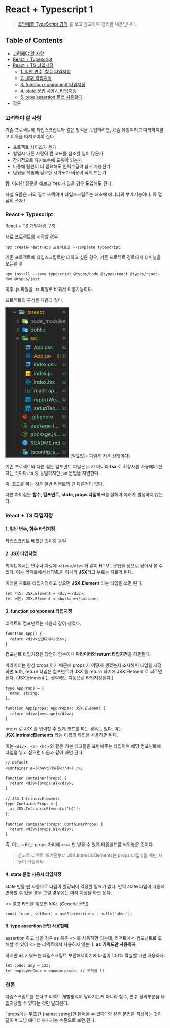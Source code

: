 # React + Typescript 1

> [코딩애플 TypeScript 강의](https://codingapple.com/) 를 보고 참고하여 정리한 내용입니다.

## Table of Contents

- [고려해야 할 사항](#고려해야-할-사항)
- [React + Typescript](#react--typescript)
- [React + TS 타입지정](#react--ts-타입지정)
  - [1. 일반 변수, 함수 타입지정](#1-일반-변수-함수-타입지정)
  - [2. JSX 타입지정](#2-jsx-타입지정)
  - [3. function component 타입지정](#3-function-component-타입지정)
  - [4. state 문법 사용시 타입지정](#4-state-문법-사용시-타입지정)
  - [5. type assertion 문법 사용할때](#5-type-assertion-문법-사용할때)
- [결론](#결론)

### 고려해야 할 사항

기존 프로젝트에 타입스크립트와 같은 방식을 도입하려면, 요즘 유행이라고 따라하지말고 이득을 따져보아야 한다.

- 프로젝트 사이즈가 큰가
- 협업시 다른 사람이 짠 코드를 참조할 일이 많은가
- 장기적으로 유지보수에 도움이 되는가
- 나중에 팀원이 더 필요해도 인력수급이 쉽게 가능한가
- 팀원들 학습에 필요한 시가노가 비용이 적게 드는가

등, 이러한 질문을 해보고 Yes 가 많을 경우 도입해도 된다.

사실 요즘은 거의 필수 스택이며 타입스크립트는 애초에 에디터의 부가기능이다. 즉 열심히 쓰자 !

### React + Typescript

React + TS 개발환경 구축

새로 프로젝트를 시작할 경우

```shell
npx create-react-app 프로젝트명 --template typescript
```

기존 프로젝트에 타입스크립트만 더하고 싶은 경우, 기존 프로젝트 경로에서 터미널을 오픈한 후

```shell
npm install --save typescript @types/node @types/react @types/react-dom @types/jest
```

이후 .js 파일을 .ts 파일로 바꿔서 이용가능하다.

프로젝트의 구성은 다음과 같다.

<img src="./src/structure.png" style="width: 200px" />
(필요없는 파일은 지운 상태이다)

기존 프로젝트와 다른 점은 컴포넌트 파일은 js 가 아니라 **tsx** 로 확장자를 사용해야 한다는 것이다. ts 랑 동일하지만 jsx 문법을 지원한다.

즉, 코드를 짜는 것은 일반 리액트와 큰 다른점이 없다.

다만 차이점은 **함수, 컴포넌트, state, props 타입체크**를 잘해야 에러가 발생하지 않는다.

### React + TS 타입지정

#### 1. 일반 변수, 함수 타입지정

타입스크립트 배웠던 것이랑 동일

#### 2. JSX 타입지정

리액트에서는 변수나 자료에 `<div></div>` 와 같이 HTML 문법을 쌩으로 담아서 쓸 수 있다.
이는 리액트에서 HTML이 아니라 **JSX**라고 부르는 자료가 된다.

이러한 자료를 타입지정하고 싶으면 **JSX.Element** 라는 타입을 쓰면 된다.

```tsx
let 박스: JSX.Element = <div></div>;
let 버튼: JSX.Element = <button></button>;
```

#### 3. function component 타입지정

리액트의 컴포넌트는 다음과 같이 생겼다.

```tsx
function App() {
  return <div>반갑다이</div>;
}
```

컴포넌트 타입지정은 당연히 함수이니 **파라미터와 return 타입지정**을 하면된다.

파라미터는 항상 props 이기 때문에 props 가 어떻게 생겼는지 조사해서 타입을 지정하면 되며, return 타입은 컴포넌트가 JSX 를 return 하기에 JSX.Element 로 써주면 된다.
(JSX.Element 는 생략해도 자동으로 타입지정된다.)

```tsx
type AppProps = {
  name: string;
};

function App(props: AppProps): JSX.Element {
  return <div>{message}</div>;
}
```

props 로 JSX 를 입력할 수 있게 코드를 짜는 경우도 있다. 이는 **JSX.IntrinsicElements** 라는 이름의 타입을 사용하면 된다.

이는 `<div>, <a> <h4>` 와 같은 기본 태그들을 표현해주는 타입이며 해당 컴포넌트에 타입을 넣고 싶으면 다음과 같이 하면 된다.

```tsx
// Default
<Container a={<h4>반가워유</h4>} />;

function Container(props) {
  return <div>{props.a}</div>;
}

// JSX.IntrinsicElements
type ContainerProps = {
  a: JSX.IntrinsicElements['h4'];
};

function Container(props: ContainerProps) {
  return <div>{props.a}</div>;
}
```

즉, 이는 a 라는 props 자리에 `<h4>` 만 넣을 수 있게 타입쉴드를 씌워놓은 것이다.

> 참고로 리액트 18버전부터 JSX.IntrinsicElements는 props 타입넣을 때만 사용이 가능하다.

#### 4. state 문법 사용시 타입지정

state 만들 땐 자동으로 타입이 할당되어 걱정할 필요가 없다. 만약 state 타입이 나중에 변화할 수 있을 경우 그럴 경우에는 미리 지정을 하면 된다.

<> 열고 타입을 넣으면 된다. (Generic 문법)

```tsx
const [user, setUser] = useState<string | null>('ukss');
```

#### 5. type assertion 문법 사용할때

assertion 하고 싶을 경우 as 혹은 <> 를 사용하면 되는데, 리액트에서 컴포넌트로 오해할 수 있어 <> 는 리액트에서 사용하지 않는다.
**as 키워드만 사용하자**

하지만 as 키워드는 타입스크립트 보안해제이기에 타입이 100% 확실할 때만 사용하자.

```tsx
let code: any = 123;
let employeeCode = <number>code; // 부적절 !!
```

### 결론

타입스크립트를 쓴다고 리액트 개발방식이 달라지는게 아니라 함수, 변수 정의부분을 타입지정할 수 있다는 것만 달라진다.

"props에는 무조건 {name: string}만 들어올 수 있다" 와 같은 문법을 작성하는 것이 끝이며 그냥 에디터 부가기능 수준으로 보면 된다.
